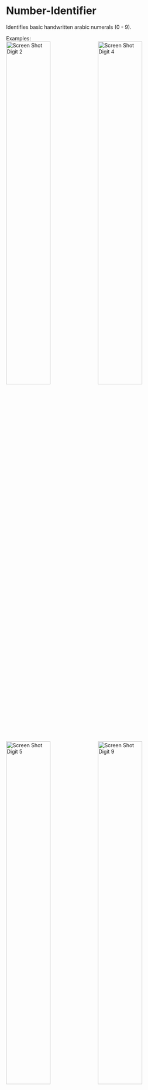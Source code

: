 # Number-Identifier

Identifies basic handwritten arabic numerals (0 - 9).

Examples:<br>
<img src="https://www.dropbox.com/s/cjs6u00slx1255d/NumberIdentify2.png?raw=1" title="2" alt="Screen Shot Digit 2" width="49%">
<img src="https://www.dropbox.com/s/lq8lq5icqn6amub/NumberIdentify4.png?raw=1" title="4" alt="Screen Shot Digit 4" width="49%">
<br>
<img src="https://www.dropbox.com/s/7yr0mlpe20ybnwd/NumberIdentify5.png?raw=1" title="5" alt="Screen Shot Digit 5" width="49%">
<img src="https://www.dropbox.com/s/4rex20qbyw8r4h7/NumberIdentify9.png?raw=1" title="9" alt="Screen Shot Digit 9" width="49%">
